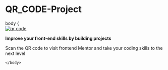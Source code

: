 # QR_CODE-Project
<!DOCTYPE html>

<html lang="en">
    <head>
        <meta charset="utf-8"/>
        <meta name="viewport" content="width=device-width, initial-scale=1.0">
        <link rel="stylesheet" href="styles.css"/>
        <title>QR Scan</title>
        <link rel="icon" href="favicon-32x32.png" type="favicon-32x32">
        body {
    </head>
    <body>
        <div class="container">
            <div class="image-container">
                <a href="image-qr-code.png"><img src="image-qr-code.png" alt="qr code" class="resized-image"></a>
            </div>
            <div class="body">
                <p><strong>Improve your front-end skills by building projects</p></strong></p>
            </div>
            <div class="close">
                <p><span>Scan the QR code to visit frontend Mentor and take your coding skills to the next level</span></p>
            </div>
        </div>
        
    </body>
</html>
